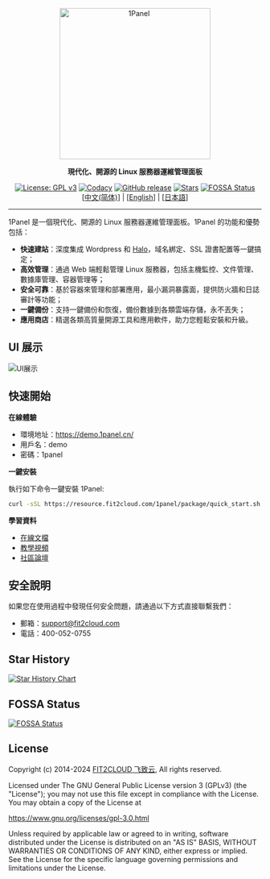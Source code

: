 <p align="center"><a href="https://1panel.cn"><img src="http://1panel.oss-cn-hangzhou.aliyuncs.com/img/1panel-logo.png" alt="1Panel" width="300" /></a></p>
<p align="center"><b>現代化、開源的 Linux 服務器運維管理面板</b></p>
<p align="center">
  <a href="https://www.gnu.org/licenses/gpl-3.0.html"><img src="https://shields.io/github/license/1Panel-dev/1Panel?color=%231890FF" alt="License: GPL v3"></a>
  <a href="https://app.codacy.com/gh/1Panel-dev/1Panel?utm_source=github.com&utm_medium=referral&utm_content=1Panel-dev/1Panel&utm_campaign=Badge_Grade_Dashboard"><img src="https://app.codacy.com/project/badge/Grade/da67574fd82b473992781d1386b937ef" alt="Codacy"></a>
  <a href="https://github.com/1Panel-dev/1Panel/releases"><img src="https://img.shields.io/github/v/release/1Panel-dev/1Panel" alt="GitHub release"></a>
  <a href="https://github.com/1Panel-dev/1Panel"><img src="https://img.shields.io/github/stars/1Panel-dev/1Panel?color=%231890FF&style=flat-square" alt="Stars"></a>
  <a href="https://app.fossa.com/projects/git%2Bgithub.com%2F1Panel-dev%2F1Panel?ref=badge_shield"><img src="https://app.fossa.com/api/projects/git%2Bgithub.com%2F1Panel-dev%2F1Panel.svg?type=shield" alt="FOSSA Status"></a><br>
  [<a href="../README.md">中文(简体)</a>] | [<a href="README_EN.md">English</a>] | [<a href="README_JP.md">日本語</a>]
</p>

------------------------------

1Panel 是一個現代化、開源的 Linux 服務器運維管理面板。1Panel 的功能和優勢包括：

- **快速建站**：深度集成 Wordpress 和 [Halo](https://github.com/halo-dev/halo/)，域名綁定、SSL 證書配置等一鍵搞定；
- **高效管理**：通過 Web 端輕鬆管理 Linux 服務器，包括主機監控、文件管理、數據庫管理、容器管理等；
- **安全可靠**：基於容器來管理和部署應用，最小漏洞暴露面，提供防火牆和日誌審計等功能；
- **一鍵備份**：支持一鍵備份和恢復，備份數據到各類雲端存儲，永不丟失；
- **應用商店**：精選各類高質量開源工具和應用軟件，助力您輕鬆安裝和升級。

## UI 展示

![UI展示](https://resource.fit2cloud.com/1panel/img/overview.png)

## 快速開始

**在線體驗**

- 環境地址：<https://demo.1panel.cn/>
- 用戶名：demo
- 密碼：1panel

**一鍵安裝**

執行如下命令一鍵安裝 1Panel:

```sh
curl -sSL https://resource.fit2cloud.com/1panel/package/quick_start.sh -o quick_start.sh && sudo bash quick_start.sh
```

**學習資料**

- [在線文檔](https://1panel.cn/docs/)
- [教學視頻](https://space.bilibili.com/510493147/channel/collectiondetail?sid=1199760)
- [社區論壇](https://bbs.fit2cloud.com/c/1p/7)

## 安全說明

如果您在使用過程中發現任何安全問題，請通過以下方式直接聯繫我們：

- 郵箱：support@fit2cloud.com
- 電話：400-052-0755

## Star History

[![Star History Chart](https://api.star-history.com/svg?repos=1Panel-dev/1Panel&type=Date)](https://star-history.com/#1Panel-dev/1Panel&Date)

## FOSSA Status

[![FOSSA Status](https://app.fossa.com/api/projects/git%2Bgithub.com%2F1Panel-dev%2F1Panel.svg?type=large)](https://app.fossa.com/projects/git%2Bgithub.com%2F1Panel-dev%2F1Panel?ref=badge_large)

## License

Copyright (c) 2014-2024 [FIT2CLOUD 飞致云](https://fit2cloud.com/), All rights reserved.

Licensed under The GNU General Public License version 3 (GPLv3)  (the "License"); you may not use this file except in compliance with the License. You may obtain a copy of the License at

<https://www.gnu.org/licenses/gpl-3.0.html>

Unless required by applicable law or agreed to in writing, software distributed under the License is distributed on an "AS IS" BASIS, WITHOUT WARRANTIES OR CONDITIONS OF ANY KIND, either express or implied. See the License for the specific language governing permissions and limitations under the License.
